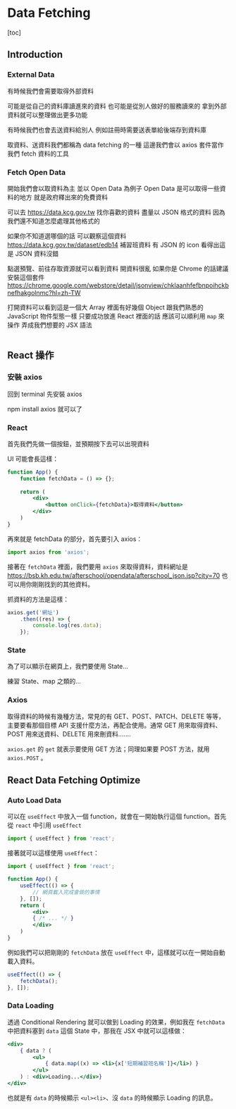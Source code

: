 # Data Fetching

[toc]

## Introduction
### External Data

有時候我們會需要取得外部資料

可能是從自己的資料庫讀進來的資料
也可能是從別人做好的服務讀來的
拿到外部資料就可以整理做出更多功能

有時候我們也會去送資料給別人
例如註冊時需要送表單給後端存到資料庫

取資料、送資料我們都稱為 data fetching 的一種
這邊我們會以 axios 套件當作我們 fetch 資料的工具

### Fetch Open Data

開始我們會以取資料為主
並以 Open Data 為例子
Open Data 是可以取得一些資料的地方
就是政府釋出來的免費資料

可以去 https://data.kcg.gov.tw 找你喜歡的資料
盡量以 JSON 格式的資料
因為我們還不知道怎麼處理其他格式的

如果你不知道選哪個的話
可以觀察這個資料
https://data.kcg.gov.tw/dataset/edb14
補習班資料
有 JSON 的 icon 看得出這是 JSON 資料沒錯

點選預覽、前往存取資源就可以看到資料
開資料很亂
如果你是 Chrome 的話建議安裝這個套件
https://chrome.google.com/webstore/detail/jsonview/chklaanhfefbnpoihckbnefhakgolnmc?hl=zh-TW

打開資料可以看到這是一個大 Array
裡面有好幾個 Object
跟我們熟悉的 JavaScript 物件型態一樣
只要成功放進 React 裡面的話
應該可以順利用 `map` 來操作
弄成我們想要的 JSX 語法

```shell

```

## React 操作
### 安裝 axios

回到 terminal
先安裝 axios

npm install axios 就可以了

### React

首先我們先做一個按鈕，並預期按下去可以出現資料

UI 可能會長這樣：

```jsx
function App() {
    function fetchData = () => {};
    
    return (
        <div>
            <button onClick={fetchData}>取得資料</button>
        </div>
    )
}
```

再來就是 fetchData 的部分，首先要引入 axios：

```jsx
import axios from 'axios';
```

接著在 `fetchData` 裡面，我們要用 `axios` 來取得資料，資料網址是 https://bsb.kh.edu.tw/afterschool/opendata/afterschool_json.jsp?city=70
也可以用你剛剛找到的其他資料。

抓資料的方法是這樣：

```jsx
axios.get('網址')
    .then((res) => {
        console.log(res.data);
    });
```

### State

為了可以顯示在網頁上，我們要使用 State...

練習 State、map 之類的...

### Axios

取得資料的時候有幾種方法，常見的有 GET、POST、PATCH、DELETE 等等，主要要看那個目標 API 支援什麼方法，再配合使用。通常 GET 用來取得資料、POST 用來送資料、DELETE 用來刪資料.......

`axios.get` 的 `get` 就表示要使用 GET 方法；同理如果要 POST 方法，就用 `axios.POST` 。

## React Data Fetching Optimize

### Auto Load Data

可以在 `useEffect` 中放入一個 function，就會在一開始執行這個 function。首先從 `react` 中引用 `useEffect`

```jsx
import { useEffect } from 'react';
```

接著就可以這樣使用 `useEffect`：

```jsx
import { useEffect } from 'react';

function App() {
    useEffect(() => {
        // 網頁載入完成會做的事情
    }, []);
    return (
        <div>
        { /* ... */ }
        </div>
    )
}
```

例如我們可以把剛剛的 `fetchData` 放在 `useEffect` 中，這樣就可以在一開始自動載入資料。

```jsx
useEffect(() => {
    fetchData();
}, []);
```

### Data Loading

透過 Conditional Rendering 就可以做到 Loading 的效果，例如我在 `fetchData` 中把資料塞到 `data` 這個 State 中，那我在 JSX 中就可以這樣做：

```jsx
<div>
    { data ? (
        <ul>
            { data.map((x) => <li>{x['短期補習班名稱']}</li>) }
        </ul>
    ) : <div>Loading...</div>}
</div>
```

也就是有 `data` 的時候顯示 `<ul><li>`、沒 `data` 的時候顯示 Loading 的訊息。